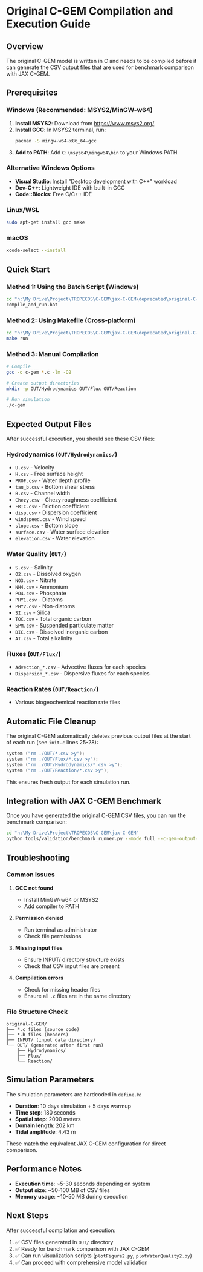 # Original C-GEM Compilation and Execution Guide

## Overview

The original C-GEM model is written in C and needs to be compiled before it can generate the CSV output files that are used for benchmark comparison with JAX C-GEM.

## Prerequisites

### Windows (Recommended: MSYS2/MinGW-w64)
1. **Install MSYS2**: Download from https://www.msys2.org/
2. **Install GCC**: In MSYS2 terminal, run:
   ```bash
   pacman -S mingw-w64-x86_64-gcc
   ```
3. **Add to PATH**: Add `C:\msys64\mingw64\bin` to your Windows PATH

### Alternative Windows Options
- **Visual Studio**: Install "Desktop development with C++" workload
- **Dev-C++**: Lightweight IDE with built-in GCC
- **Code::Blocks**: Free C/C++ IDE

### Linux/WSL
```bash
sudo apt-get install gcc make
```

### macOS
```bash
xcode-select --install
```

## Quick Start

### Method 1: Using the Batch Script (Windows)
```cmd
cd "h:\My Drive\Project\TROPECOS\C-GEM\jax-C-GEM\deprecated\original-C-GEM"
compile_and_run.bat
```

### Method 2: Using Makefile (Cross-platform)
```bash
cd "h:\My Drive\Project\TROPECOS\C-GEM\jax-C-GEM\deprecated\original-C-GEM"
make run
```

### Method 3: Manual Compilation
```bash
# Compile
gcc -o c-gem *.c -lm -O2

# Create output directories
mkdir -p OUT/Hydrodynamics OUT/Flux OUT/Reaction

# Run simulation
./c-gem
```

## Expected Output Files

After successful execution, you should see these CSV files:

### Hydrodynamics (`OUT/Hydrodynamics/`)
- `U.csv` - Velocity
- `H.csv` - Free surface height
- `PROF.csv` - Water depth profile
- `tau_b.csv` - Bottom shear stress
- `B.csv` - Channel width
- `Chezy.csv` - Chezy roughness coefficient
- `FRIC.csv` - Friction coefficient
- `disp.csv` - Dispersion coefficient
- `windspeed.csv` - Wind speed
- `slope.csv` - Bottom slope
- `surface.csv` - Water surface elevation
- `elevation.csv` - Water elevation

### Water Quality (`OUT/`)
- `S.csv` - Salinity
- `O2.csv` - Dissolved oxygen
- `NO3.csv` - Nitrate
- `NH4.csv` - Ammonium
- `PO4.csv` - Phosphate
- `PHY1.csv` - Diatoms
- `PHY2.csv` - Non-diatoms
- `SI.csv` - Silica
- `TOC.csv` - Total organic carbon
- `SPM.csv` - Suspended particulate matter
- `DIC.csv` - Dissolved inorganic carbon
- `AT.csv` - Total alkalinity

### Fluxes (`OUT/Flux/`)
- `Advection_*.csv` - Advective fluxes for each species
- `Dispersion_*.csv` - Dispersive fluxes for each species

### Reaction Rates (`OUT/Reaction/`)
- Various biogeochemical reaction rate files

## Automatic File Cleanup

The original C-GEM automatically deletes previous output files at the start of each run (see `init.c` lines 25-28):

```c
system ("rm ./OUT/*.csv >y");
system ("rm ./OUT/Flux/*.csv >y");
system ("rm ./OUT/Hydrodynamics/*.csv >y");
system ("rm ./OUT/Reaction/*.csv >y");
```

This ensures fresh output for each simulation run.

## Integration with JAX C-GEM Benchmark

Once you have generated the original C-GEM CSV files, you can run the benchmark comparison:

```bash
cd "h:\My Drive\Project\TROPECOS\C-GEM\jax-C-GEM"
python tools/validation/benchmark_runner.py --mode full --c-gem-output-dir "deprecated/original-C-GEM/OUT"
```

## Troubleshooting

### Common Issues

1. **GCC not found**
   - Install MinGW-w64 or MSYS2
   - Add compiler to PATH

2. **Permission denied**
   - Run terminal as administrator
   - Check file permissions

3. **Missing input files**
   - Ensure INPUT/ directory structure exists
   - Check that CSV input files are present

4. **Compilation errors**
   - Check for missing header files
   - Ensure all `.c` files are in the same directory

### File Structure Check
```
original-C-GEM/
├── *.c files (source code)
├── *.h files (headers)
├── INPUT/ (input data directory)
└── OUT/ (generated after first run)
    ├── Hydrodynamics/
    ├── Flux/
    └── Reaction/
```

## Simulation Parameters

The simulation parameters are hardcoded in `define.h`:
- **Duration**: 10 days simulation + 5 days warmup
- **Time step**: 180 seconds
- **Spatial step**: 2000 meters
- **Domain length**: 202 km
- **Tidal amplitude**: 4.43 m

These match the equivalent JAX C-GEM configuration for direct comparison.

## Performance Notes

- **Execution time**: ~5-30 seconds depending on system
- **Output size**: ~50-100 MB of CSV files
- **Memory usage**: ~10-50 MB during execution

## Next Steps

After successful compilation and execution:
1. ✅ CSV files generated in `OUT/` directory
2. ✅ Ready for benchmark comparison with JAX C-GEM
3. ✅ Can run visualization scripts (`plotFigure2.py`, `plotWaterQuality2.py`)
4. ✅ Can proceed with comprehensive model validation
